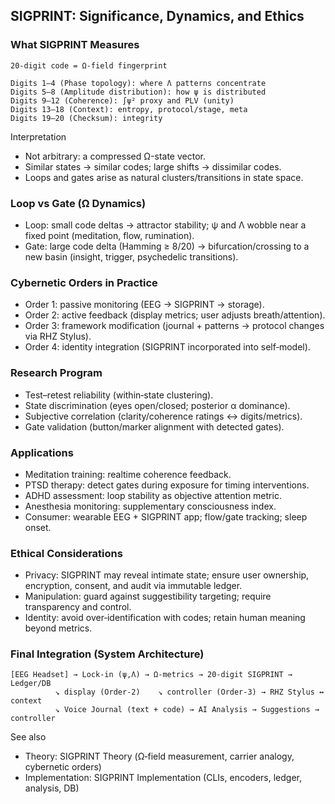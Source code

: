 ## SIGPRINT: Significance, Dynamics, and Ethics

### What SIGPRINT Measures

```
20-digit code = Ω-field fingerprint

Digits 1–4 (Phase topology): where Λ patterns concentrate
Digits 5–8 (Amplitude distribution): how ψ is distributed
Digits 9–12 (Coherence): ∫ψ² proxy and PLV (unity)
Digits 13–18 (Context): entropy, protocol/stage, meta
Digits 19–20 (Checksum): integrity
```

Interpretation
- Not arbitrary: a compressed Ω-state vector.
- Similar states → similar codes; large shifts → dissimilar codes.
- Loops and gates arise as natural clusters/transitions in state space.

### Loop vs Gate (Ω Dynamics)
- Loop: small code deltas → attractor stability; ψ and Λ wobble near a fixed point (meditation, flow, rumination).
- Gate: large code delta (Hamming ≥ 8/20) → bifurcation/crossing to a new basin (insight, trigger, psychedelic transitions).

### Cybernetic Orders in Practice
- Order 1: passive monitoring (EEG → SIGPRINT → storage).
- Order 2: active feedback (display metrics; user adjusts breath/attention).
- Order 3: framework modification (journal + patterns → protocol changes via RHZ Stylus).
- Order 4: identity integration (SIGPRINT incorporated into self‑model).

### Research Program
- Test–retest reliability (within‑state clustering).
- State discrimination (eyes open/closed; posterior α dominance).
- Subjective correlation (clarity/coherence ratings ↔ digits/metrics).
- Gate validation (button/marker alignment with detected gates).

### Applications
- Meditation training: realtime coherence feedback.
- PTSD therapy: detect gates during exposure for timing interventions.
- ADHD assessment: loop stability as objective attention metric.
- Anesthesia monitoring: supplementary consciousness index.
- Consumer: wearable EEG + SIGPRINT app; flow/gate tracking; sleep onset.

### Ethical Considerations
- Privacy: SIGPRINT may reveal intimate state; ensure user ownership, encryption, consent, and audit via immutable ledger.
- Manipulation: guard against suggestibility targeting; require transparency and control.
- Identity: avoid over‑identification with codes; retain human meaning beyond metrics.

### Final Integration (System Architecture)
```
[EEG Headset] → Lock‑in (ψ,Λ) → Ω‑metrics → 20‑digit SIGPRINT → Ledger/DB
          ↘ display (Order‑2)    ↘ controller (Order‑3) → RHZ Stylus ↔ context
          ↘ Voice Journal (text + code) → AI Analysis → Suggestions → controller
```

See also
- Theory: SIGPRINT Theory (Ω‑field measurement, carrier analogy, cybernetic orders)
- Implementation: SIGPRINT Implementation (CLIs, encoders, ledger, analysis, DB)

